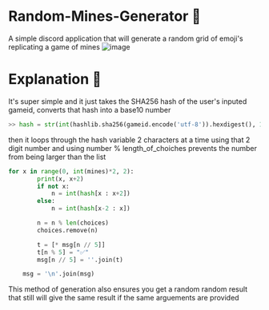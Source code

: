 # Random-Mines-Generator 🤖
A simple discord application that will generate a random grid of emoji's replicating a game of mines
![image](https://user-images.githubusercontent.com/78031685/194453909-70489ad7-99b4-48ad-be3f-bfcdcb6fd769.png)

# Explanation 🧠
It's super simple and it just takes the SHA256 hash of the user's inputed gameid, converts that hash into a base10 number
```py
>> hash = str(int(hashlib.sha256(gameid.encode('utf-8')).hexdigest(), 16))[1:]
```
then it loops through the hash variable 2 characters at a time using that 2 digit number and using number % length_of_choiches prevents the number from being larger than the list
```py
for x in range(0, int(mines)*2, 2):
        print(x, x+2)
        if not x:
            n = int(hash[x : x+2])
        else:
            n = int(hash[x-2 : x])

        n = n % len(choices)
        choices.remove(n)

        t = [* msg[n // 5]]
        t[n % 5] = "✅"
        msg[n // 5] = ''.join(t)

    msg = '\n'.join(msg)
```

This method of generation also ensures you get a random random result that still will give the same result if the same arguements are provided
